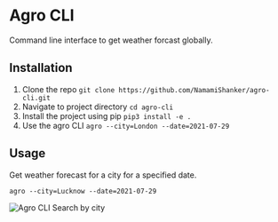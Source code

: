# Agro CLI

Command line interface to get weather forcast globally.

## Installation

1. Clone the repo `git clone https://github.com/NamamiShanker/agro-cli.git`
2. Navigate to project directory `cd agro-cli`
3. Install the project using pip `pip3 install -e .`
4. Use the agro CLI  `agro --city=London --date=2021-07-29`

## Usage

Get weather forecast for a city for a specified date.
```
agro --city=Lucknow --date=2021-07-29
```
![Agro CLI Search by city](https://i.imgur.com/z0nmZPW.png)

